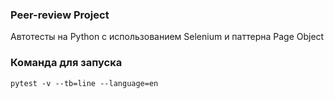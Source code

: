 ### Peer-review Project
Автотесты на Python с использованием Selenium и паттерна Page Object
### Команда для запуска
```` 
pytest -v --tb=line --language=en
````